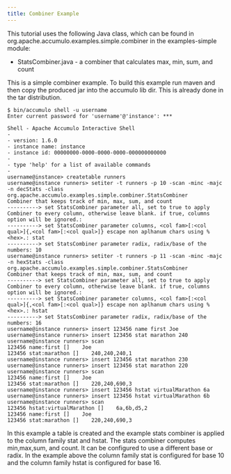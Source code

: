 ```yaml
---
title: Combiner Example
---
```


This tutorial uses the following Java class, which can be found in org.apache.accumulo.examples.simple.combiner in the examples-simple module:

 * StatsCombiner.java - a combiner that calculates max, min, sum, and count

This is a simple combiner example. To build this example run maven and then
copy the produced jar into the accumulo lib dir. This is already done in the
tar distribution.

    $ bin/accumulo shell -u username
    Enter current password for 'username'@'instance': ***

    Shell - Apache Accumulo Interactive Shell
    -
    - version: 1.6.0
    - instance name: instance
    - instance id: 00000000-0000-0000-0000-000000000000
    -
    - type 'help' for a list of available commands
    -
    username@instance> createtable runners
    username@instance runners> setiter -t runners -p 10 -scan -minc -majc -n decStats -class org.apache.accumulo.examples.simple.combiner.StatsCombiner
    Combiner that keeps track of min, max, sum, and count
    ----------> set StatsCombiner parameter all, set to true to apply Combiner to every column, otherwise leave blank. if true, columns option will be ignored.:
    ----------> set StatsCombiner parameter columns, <col fam>[:<col qual>]{,<col fam>[:<col qual>]} escape non aplhanum chars using %<hex>.: stat
    ----------> set StatsCombiner parameter radix, radix/base of the numbers: 10
    username@instance runners> setiter -t runners -p 11 -scan -minc -majc -n hexStats -class org.apache.accumulo.examples.simple.combiner.StatsCombiner
    Combiner that keeps track of min, max, sum, and count
    ----------> set StatsCombiner parameter all, set to true to apply Combiner to every column, otherwise leave blank. if true, columns option will be ignored.:
    ----------> set StatsCombiner parameter columns, <col fam>[:<col qual>]{,<col fam>[:<col qual>]} escape non aplhanum chars using %<hex>.: hstat
    ----------> set StatsCombiner parameter radix, radix/base of the numbers: 16
    username@instance runners> insert 123456 name first Joe
    username@instance runners> insert 123456 stat marathon 240
    username@instance runners> scan
    123456 name:first []    Joe
    123456 stat:marathon []    240,240,240,1
    username@instance runners> insert 123456 stat marathon 230
    username@instance runners> insert 123456 stat marathon 220
    username@instance runners> scan
    123456 name:first []    Joe
    123456 stat:marathon []    220,240,690,3
    username@instance runners> insert 123456 hstat virtualMarathon 6a
    username@instance runners> insert 123456 hstat virtualMarathon 6b
    username@instance runners> scan
    123456 hstat:virtualMarathon []    6a,6b,d5,2
    123456 name:first []    Joe
    123456 stat:marathon []    220,240,690,3

In this example a table is created and the example stats combiner is applied to
the column family stat and hstat. The stats combiner computes min,max,sum, and
count. It can be configured to use a different base or radix. In the example
above the column family stat is configured for base 10 and the column family
hstat is configured for base 16.
